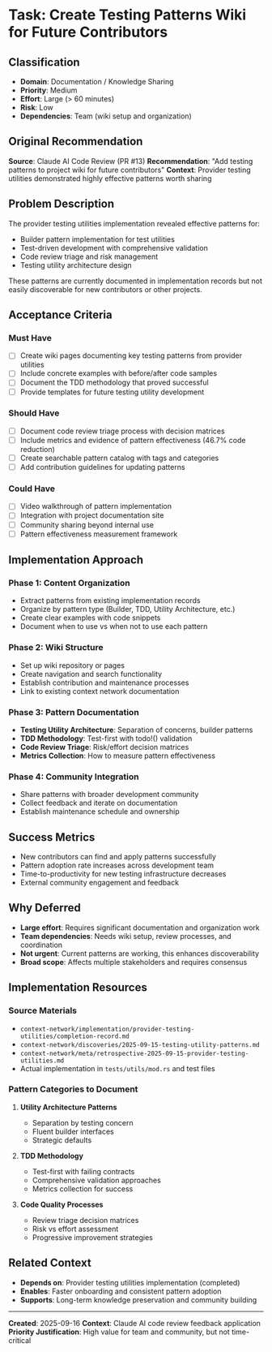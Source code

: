 # Task: Create Testing Patterns Wiki for Future Contributors

## Classification
- **Domain**: Documentation / Knowledge Sharing
- **Priority**: Medium
- **Effort**: Large (> 60 minutes)
- **Risk**: Low
- **Dependencies**: Team (wiki setup and organization)

## Original Recommendation
**Source**: Claude AI Code Review (PR #13)
**Recommendation**: "Add testing patterns to project wiki for future contributors"
**Context**: Provider testing utilities demonstrated highly effective patterns worth sharing

## Problem Description
The provider testing utilities implementation revealed effective patterns for:
- Builder pattern implementation for test utilities
- Test-driven development with comprehensive validation
- Code review triage and risk management
- Testing utility architecture design

These patterns are currently documented in implementation records but not easily discoverable for new contributors or other projects.

## Acceptance Criteria

### Must Have
- [ ] Create wiki pages documenting key testing patterns from provider utilities
- [ ] Include concrete examples with before/after code samples
- [ ] Document the TDD methodology that proved successful
- [ ] Provide templates for future testing utility development

### Should Have
- [ ] Document code review triage process with decision matrices
- [ ] Include metrics and evidence of pattern effectiveness (46.7% code reduction)
- [ ] Create searchable pattern catalog with tags and categories
- [ ] Add contribution guidelines for updating patterns

### Could Have
- [ ] Video walkthrough of pattern implementation
- [ ] Integration with project documentation site
- [ ] Community sharing beyond internal use
- [ ] Pattern effectiveness measurement framework

## Implementation Approach

### Phase 1: Content Organization
- Extract patterns from existing implementation records
- Organize by pattern type (Builder, TDD, Utility Architecture, etc.)
- Create clear examples with code snippets
- Document when to use vs when not to use each pattern

### Phase 2: Wiki Structure
- Set up wiki repository or pages
- Create navigation and search functionality
- Establish contribution and maintenance processes
- Link to existing context network documentation

### Phase 3: Pattern Documentation
- **Testing Utility Architecture**: Separation of concerns, builder patterns
- **TDD Methodology**: Test-first with todo!() validation
- **Code Review Triage**: Risk/effort decision matrices
- **Metrics Collection**: How to measure pattern effectiveness

### Phase 4: Community Integration
- Share patterns with broader development community
- Collect feedback and iterate on documentation
- Establish maintenance schedule and ownership

## Success Metrics
- New contributors can find and apply patterns successfully
- Pattern adoption rate increases across development team
- Time-to-productivity for new testing infrastructure decreases
- External community engagement and feedback

## Why Deferred
- **Large effort**: Requires significant documentation and organization work
- **Team dependencies**: Needs wiki setup, review processes, and coordination
- **Not urgent**: Current patterns are working, this enhances discoverability
- **Broad scope**: Affects multiple stakeholders and requires consensus

## Implementation Resources

### Source Materials
- `context-network/implementation/provider-testing-utilities/completion-record.md`
- `context-network/discoveries/2025-09-15-testing-utility-patterns.md`
- `context-network/meta/retrospective-2025-09-15-provider-testing-utilities.md`
- Actual implementation in `tests/utils/mod.rs` and test files

### Pattern Categories to Document
1. **Utility Architecture Patterns**
   - Separation by testing concern
   - Fluent builder interfaces
   - Strategic defaults

2. **TDD Methodology**
   - Test-first with failing contracts
   - Comprehensive validation approaches
   - Metrics collection for success

3. **Code Quality Processes**
   - Review triage decision matrices
   - Risk vs effort assessment
   - Progressive improvement strategies

## Related Context
- **Depends on**: Provider testing utilities implementation (completed)
- **Enables**: Faster onboarding and consistent pattern adoption
- **Supports**: Long-term knowledge preservation and community building

---
**Created**: 2025-09-16
**Context**: Claude AI code review feedback application
**Priority Justification**: High value for team and community, but not time-critical